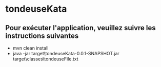 # tondeuseKata

## Pour exécuter l'application, veuillez suivre les instructions suivantes

- mvn clean install
- java -jar target\tondeuseKata-0.0.1-SNAPSHOT.jar target\classes\tondeuseFile.txt
